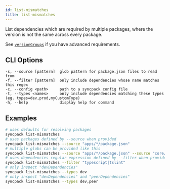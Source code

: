 ```yaml
---
id: list-mismatches
title: list-mismatches
---
```


List dependencies which are required by multiple packages, where the version is
not the same across every package.

See [`versionGroups`](./config/version-groups.md) if you have advanced
requirements.

## CLI Options

```
-s, --source [pattern]  glob pattern for package.json files to read from
-f, --filter [pattern]  only include dependencies whose name matches this regex
-c, --config <path>     path to a syncpack config file
-t, --types <names>     only include dependencies matching these types (eg. types=dev,prod,myCustomType)
-h, --help              display help for command
```

## Examples

```bash
# uses defaults for resolving packages
syncpack list-mismatches
# uses packages defined by --source when provided
syncpack list-mismatches --source "apps/*/package.json"
# multiple globs can be provided like this
syncpack list-mismatches --source "apps/*/package.json" --source "core/*/package.json"
# uses dependencies regular expression defined by --filter when provided
syncpack list-mismatches --filter "typescript|tslint"
# only inspect "devDependencies"
syncpack list-mismatches --types dev
# only inspect "devDependencies" and "peerDependencies"
syncpack list-mismatches --types dev,peer
```
